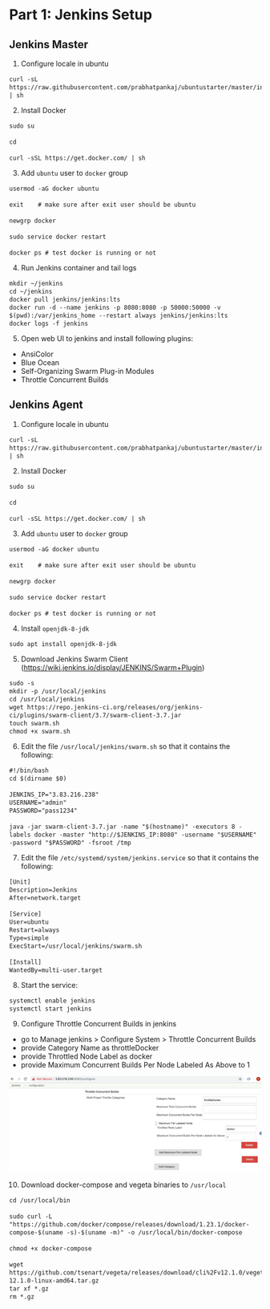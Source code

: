# Part 1: Jenkins Setup

## Jenkins Master

1. Configure locale in ubuntu
```
curl -sL https://raw.githubusercontent.com/prabhatpankaj/ubuntustarter/master/initial.sh | sh
```

2. Install Docker
```
sudo su

cd

curl -sSL https://get.docker.com/ | sh
```

3. Add `ubuntu` user to `docker` group
```
usermod -aG docker ubuntu

exit    # make sure after exit user should be ubuntu 

newgrp docker

sudo service docker restart

docker ps # test docker is running or not

```

4. Run Jenkins container and tail logs
```
mkdir ~/jenkins
cd ~/jenkins
docker pull jenkins/jenkins:lts
docker run -d --name jenkins -p 8080:8080 -p 50000:50000 -v $(pwd):/var/jenkins_home --restart always jenkins/jenkins:lts
docker logs -f jenkins
```

5. Open web UI to jenkins and install following plugins:
- AnsiColor
- Blue Ocean
- Self-Organizing Swarm Plug-in Modules
- Throttle Concurrent Builds

## Jenkins Agent

1. Configure locale in ubuntu
```
curl -sL https://raw.githubusercontent.com/prabhatpankaj/ubuntustarter/master/initial.sh | sh
```

2. Install Docker
```
sudo su

cd

curl -sSL https://get.docker.com/ | sh
```

3. Add `ubuntu` user to `docker` group
```
usermod -aG docker ubuntu

exit    # make sure after exit user should be ubuntu 

newgrp docker

sudo service docker restart

docker ps # test docker is running or not

```

4. Install `openjdk-8-jdk`
```
sudo apt install openjdk-8-jdk
```

5. Download Jenkins Swarm Client (https://wiki.jenkins.io/display/JENKINS/Swarm+Plugin)
```
sudo -s
mkdir -p /usr/local/jenkins
cd /usr/local/jenkins
wget https://repo.jenkins-ci.org/releases/org/jenkins-ci/plugins/swarm-client/3.7/swarm-client-3.7.jar
touch swarm.sh
chmod +x swarm.sh
```

6. Edit the file `/usr/local/jenkins/swarm.sh` so that it contains the following:
```
#!/bin/bash
cd $(dirname $0)

JENKINS_IP="3.83.216.238"
USERNAME="admin"
PASSWORD="pass1234"

java -jar swarm-client-3.7.jar -name "$(hostname)" -executors 8 -labels docker -master "http://$JENKINS_IP:8080" -username "$USERNAME" -password "$PASSWORD" -fsroot /tmp
```

7. Edit the file `/etc/systemd/system/jenkins.service` so that it contains the following:
```
[Unit]
Description=Jenkins
After=network.target

[Service]
User=ubuntu
Restart=always
Type=simple
ExecStart=/usr/local/jenkins/swarm.sh

[Install]
WantedBy=multi-user.target
```

8. Start the service:
```
systemctl enable jenkins
systemctl start jenkins
```

9. Configure Throttle Concurrent Builds in jenkins
* go to Manage jenkins > Configure System > Throttle Concurrent Builds
* provide Category Name	as throttleDocker
* provide Throttled Node Label as docker
* provide Maximum Concurrent Builds Per Node Labeled As Above	to 1

![Throttle Concurrent Builds](/docs/images/Throttle-Concurrent-Builds.png)

10. Download docker-compose and vegeta binaries to `/usr/local`
```
cd /usr/local/bin

sudo curl -L "https://github.com/docker/compose/releases/download/1.23.1/docker-compose-$(uname -s)-$(uname -m)" -o /usr/local/bin/docker-compose

chmod +x docker-compose

wget https://github.com/tsenart/vegeta/releases/download/cli%2Fv12.1.0/vegeta-12.1.0-linux-amd64.tar.gz
tar xf *.gz
rm *.gz

```

